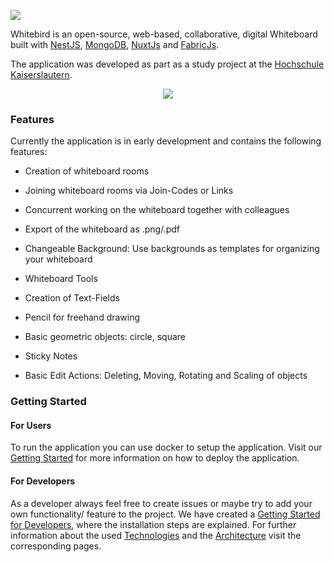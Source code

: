![](https://github.com/BuchholzTim/Whitebird/wiki/images/banner.png)

Whitebird is an open-source, web-based, collaborative, digital Whiteboard built with [NestJS](https://nestjs.com/), [MongoDB](https://www.mongodb.com/), [NuxtJs](https://nuxtjs.org/) and [FabricJs](https://github.com/fabricjs/fabric.js). 

The application was developed as part as a study project at the [Hochschule Kaiserslautern](https://github.com/HochschuleKaiserslautern).

<p align="center">
  <img src="https://github.com/BuchholzTim/Whitebird/wiki/images/demo.gif">
</p>

### Features

Currently the application is in early development and contains the following features:

- Creation of whiteboard rooms
- Joining whiteboard rooms via Join-Codes or Links

- Concurrent working on the whiteboard together with colleagues
- Export of the whiteboard as .png/.pdf
- Changeable Background: Use backgrounds as templates for organizing your whiteboard

-  Whiteboard Tools
  - Creation of Text-Fields
  - Pencil for freehand drawing
  - Basic geometric objects: circle, square
  - Sticky Notes
  - Basic Edit Actions: Deleting, Moving, Rotating and Scaling of objects



### Getting Started

#### For Users

To run the application you can use docker to setup the application. Visit our [Getting Started](https://github.com/BuchholzTim/Whitebird/wiki/Getting-Started) for more information on how to deploy the application.

#### For Developers

As a developer always feel free to create issues or maybe try to add your own functionality/ feature to the project. We have created a [Getting Started for Developers](https://github.com/BuchholzTim/Whitebird/wiki/Getting-Started-Dev), where the installation steps are explained. For further information about the used [Technologies](https://github.com/BuchholzTim/Whitebird/wiki/Technologies) and the [Architecture](https://github.com/BuchholzTim/Whitebird/wiki/Architecture) visit the corresponding pages.

